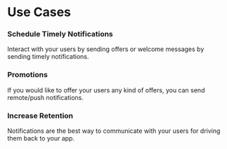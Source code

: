 # Use Cases

### Schedule Timely Notifications

Interact with your users by sending offers or welcome messages by sending timely notifications.

### Promotions

If you would like to offer your users any kind of offers, you can send remote/push notifications.

### Increase Retention

Notifications are the best way to communicate with your users for driving them back to your app.
